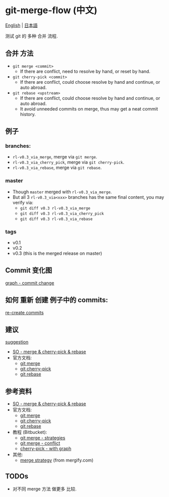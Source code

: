 # git-merge-flow (中文)

[English](../../README.md) |
[日本語](../jp/README.md)

测试 git 的 多种 合并 流程.

## 合并 方法
- `git merge <commit>`
  - If there are conflict, need to resolve by hand, or reset by hand.
- `git cherry-pick <commit>`
  - If there are conflict, could choose resolve by hand and continue, or auto abroad.
- `git rebase <upstream>`
  - If there are conflict, could choose resolve by hand and continue, or auto abroad.
  - It avoid unneeded commits on merge, thus may get a neat commit history.

## 例子
### branches:
  - `rl-v0.3_via_merge`, merge via `git merge`.
  - `rl-v0.3_via_cherry_pick`, merge via `git cherry-pick`.
  - `rl-v0.3_via_rebase`, merge via `git rebase`.
###  master
  - Though `master` merged with `rl-v0.3_via_merge`.
  - But all 3 `rl-v0.3_via<xxx>` branches has the same final content, you may verify via:
    - `git diff v0.3 rl-v0.3_via_merge`
    - `git diff v0.3 rl-v0.3_via_cherry_pick`
    - `git diff v0.3 rl-v0.3_via_rebase`
### tags
  - v0.1
  - v0.2
  - v0.3 (this is the merged release on master)

## Commit 变化图
[graph - commit change](../graph-commit-change.md)

## 如何 重新 创建 例子中的 commits:
[re-create commits](../re-create-commits.md)

## 建议
[suggestion](../suggestion.md)

- [SO - merge & cherry-pick & rebase](https://stackoverflow.com/a/1241829)
- 官方文档:
    - [git merge](https://git-scm.com/docs/git-merge)
    - [git cherry-pick](https://git-scm.com/docs/git-cherry-pick)
    - [git rebase](https://git-scm.com/docs/git-rebase)

## 参考资料
- [SO - merge & cherry-pick & rebase](https://stackoverflow.com/a/1241829)
- 官方文档:
    - [git merge](https://git-scm.com/docs/git-merge)
    - [git cherry-pick](https://git-scm.com/docs/git-cherry-pick)
    - [git rebase](https://git-scm.com/docs/git-rebase)
- 教程 (Bitbucket):
    - [git merge - strategies](https://www.atlassian.com/git/tutorials/using-branches/merge-strategy)
    - [git merge - conflict](https://www.atlassian.com/git/tutorials/using-branches/merge-conflicts)
    - [cherry-pick - with graph](https://www.atlassian.com/git/tutorials/cherry-pick)
- 其他:
    - [merge strategy](https://blog.mergify.com/whats-the-best-git-merge-strategy) (from mergify.com)

## TODOs
- 对不同 merge 方法 做更多 比较.
